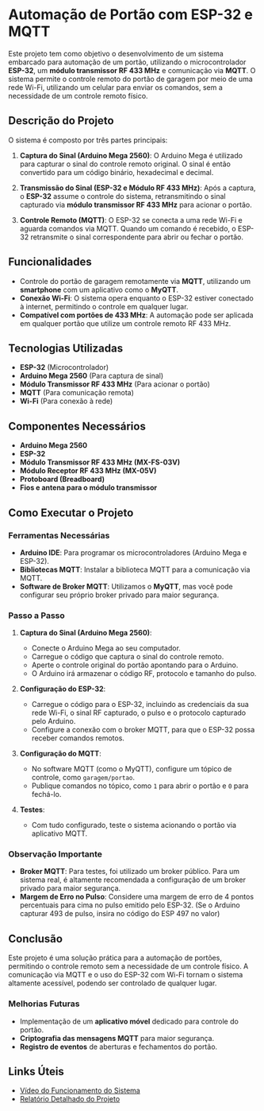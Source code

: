 # Automação de Portão com ESP-32 e MQTT

Este projeto tem como objetivo o desenvolvimento de um sistema embarcado para automação de um portão, utilizando o microcontrolador **ESP-32**, um **módulo transmissor RF 433 MHz** e comunicação via **MQTT**. O sistema permite o controle remoto do portão de garagem por meio de uma rede Wi-Fi, utilizando um celular para enviar os comandos, sem a necessidade de um controle remoto físico.

## Descrição do Projeto

O sistema é composto por três partes principais:

1. **Captura do Sinal (Arduino Mega 2560)**: O Arduino Mega é utilizado para capturar o sinal do controle remoto original. O sinal é então convertido para um código binário, hexadecimal e decimal.
   
2. **Transmissão do Sinal (ESP-32 e Módulo RF 433 MHz)**: Após a captura, o **ESP-32** assume o controle do sistema, retransmitindo o sinal capturado via **módulo transmissor RF 433 MHz** para acionar o portão.

3. **Controle Remoto (MQTT)**: O ESP-32 se conecta a uma rede Wi-Fi e aguarda comandos via MQTT. Quando um comando é recebido, o ESP-32 retransmite o sinal correspondente para abrir ou fechar o portão.

## Funcionalidades

- Controle do portão de garagem remotamente via **MQTT**, utilizando um **smartphone** com um aplicativo como o **MyQTT**.
- **Conexão Wi-Fi**: O sistema opera enquanto o ESP-32 estiver conectado à internet, permitindo o controle em qualquer lugar.
- **Compatível com portões de 433 MHz**: A automação pode ser aplicada em qualquer portão que utilize um controle remoto RF 433 MHz.
  
## Tecnologias Utilizadas

- **ESP-32** (Microcontrolador)
- **Arduino Mega 2560** (Para captura de sinal)
- **Módulo Transmissor RF 433 MHz** (Para acionar o portão)
- **MQTT** (Para comunicação remota)
- **Wi-Fi** (Para conexão à rede)

## Componentes Necessários

- **Arduino Mega 2560**
- **ESP-32**
- **Módulo Transmissor RF 433 MHz (MX-FS-03V)**
- **Módulo Receptor RF 433 MHz (MX-05V)**
- **Protoboard (Breadboard)**
- **Fios e antena para o módulo transmissor**

## Como Executar o Projeto

### Ferramentas Necessárias

- **Arduino IDE**: Para programar os microcontroladores (Arduino Mega e ESP-32).
- **Bibliotecas MQTT**: Instalar a biblioteca MQTT para a comunicação via MQTT.
- **Software de Broker MQTT**: Utilizamos o **MyQTT**, mas você pode configurar seu próprio broker privado para maior segurança.
  
### Passo a Passo

1. **Captura do Sinal (Arduino Mega 2560)**:
   - Conecte o Arduino Mega ao seu computador.
   - Carregue o código que captura o sinal do controle remoto.
   - Aperte o controle original do portão apontando para o Arduino.
   - O Arduino irá armazenar o código RF, protocolo e tamanho do pulso.
   
2. **Configuração do ESP-32**:
   - Carregue o código para o ESP-32, incluindo as credenciais da sua rede Wi-Fi, o sinal RF capturado, o pulso e o protocolo capturado pelo Arduino.
   - Configure a conexão com o broker MQTT, para que o ESP-32 possa receber comandos remotos.
   
3. **Configuração do MQTT**:
   - No software MQTT (como o MyQTT), configure um tópico de controle, como `garagem/portao`.
   - Publique comandos no tópico, como `1` para abrir o portão e `0` para fechá-lo.
   
4. **Testes**:
   - Com tudo configurado, teste o sistema acionando o portão via aplicativo MQTT.

### Observação Importante

- **Broker MQTT**: Para testes, foi utilizado um broker público. Para um sistema real, é altamente recomendada a configuração de um broker privado para maior segurança.
- **Margem de Erro no Pulso**: Considere uma margem de erro de 4 pontos percentuais para cima no pulso emitido pelo ESP-32. (Se o Arduino capturar 493 de pulso, insira no código do ESP 497 no valor)

## Conclusão

Este projeto é uma solução prática para a automação de portões, permitindo o controle remoto sem a necessidade de um controle físico. A comunicação via MQTT e o uso do ESP-32 com Wi-Fi tornam o sistema altamente acessível, podendo ser controlado de qualquer lugar.

### Melhorias Futuras

- Implementação de um **aplicativo móvel** dedicado para controle do portão.
- **Criptografia das mensagens MQTT** para maior segurança.
- **Registro de eventos** de aberturas e fechamentos do portão.

## Links Úteis

- [Vídeo do Funcionamento do Sistema](https://drive.google.com/file/d/1b1QRKNNwDroNPS6WMcC57Xee9eTfAGMN/view?usp=drive_link)
- [Relatório Detalhado do Projeto](https://drive.google.com/file/d/1NUR3d2g19kaqDj31lN29ppwufCALMjuk/view?usp=drive_link)

